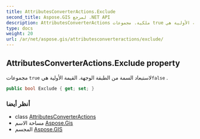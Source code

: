 ```yaml
---
title: AttributesConverterActions.Exclude
second_title: Aspose.GIS لمرجع .NET API
description: AttributesConverterActions ملكية. مجموعات true لاستبعاد السمة من الطبقة الوجهة. القيمة الأولية هيfalse .
type: docs
weight: 20
url: /ar/net/aspose.gis/attributesconverteractions/exclude/
---
```

## AttributesConverterActions.Exclude property

مجموعات `true` لاستبعاد السمة من الطبقة الوجهة. القيمة الأولية هي`false` .

```csharp
public bool Exclude { get; set; }
```

### أنظر أيضا

* class [AttributesConverterActions](../)
* مساحة الاسم [Aspose.Gis](../../attributesconverteractions/)
* المجسم [Aspose.GIS](../../../)



